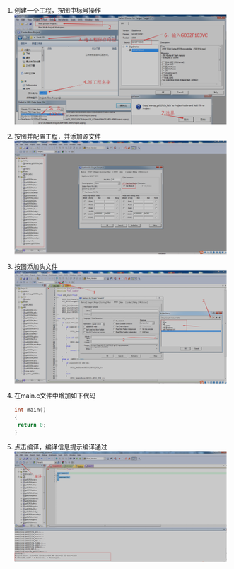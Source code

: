 1. 创建一个工程，按图中标号操作![1536737456967](assets/1536737456967.png)

2. 按图并配置工程，并添加源文件![1536737853189](assets/1536737853189.png)

3. 按图添加头文件![1536737875914](assets/1536737875914.png)

4. 在main.c文件中增加如下代码

   ```c
   int main()
   {
   	return 0;
   }
   
   ```

5. 点击编译，编译信息提示编译通过![1536737904288](assets/1536737904288.png)
